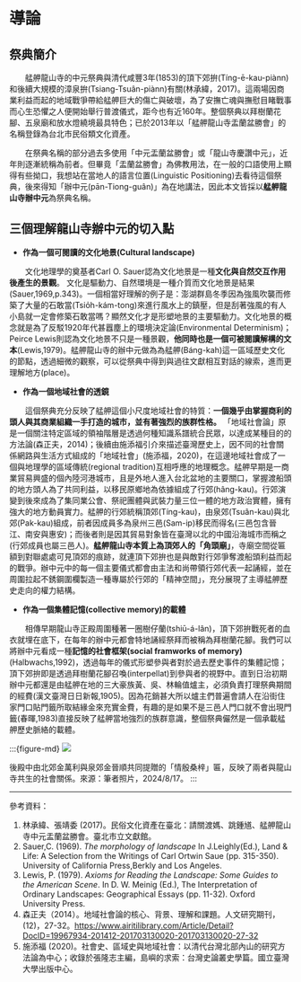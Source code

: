 # 導論

## 祭典簡介
&emsp;&emsp;艋舺龍山寺的中元祭典與清代咸豐3年(1853)的頂下郊拚(Tíng-ē-kau-piànn)和後續大規模的漳泉拚(Tsiang-Tsuân-piànn)有關(林承緯，2017)。這兩場因商業利益而起的地域戰爭帶給艋舺巨大的傷亡與破壞，為了安撫亡魂與撫慰目睹戰事而心生恐懼之人便開始舉行普渡儀式，距今也有近160年。整個祭典以拜樹蘭花腳、五泉廟和放水燈繞境最具特色；已於2013年以「艋舺龍山寺盂蘭盆勝會」的名稱登錄為台北市民俗類文化資產。

&emsp;&emsp;在祭典名稱的部分過去多使用「中元盂蘭盆勝會」或「龍山寺慶讚中元」，近年則逐漸統稱為前者。但畢竟「盂蘭盆勝會」為佛教用法，在一般的口語使用上顯得有些拗口，我想站在當地人的語言位置(Linguistic Positioning)去看待這個祭典，後來得知「辦中元(pān-Tiong-guân)」為在地講法，因此本文皆採以**艋舺龍山寺辦中元**為祭典名稱。
## 三個理解龍山寺辦中元的切入點

 * **作為一個可閱讀的文化地景(Cultural landscape)**

&emsp;&emsp;文化地理學的奠基者Carl O. Sauer認為文化地景是一種**文化與自然交互作用後產生的景觀**。
文化是驅動力、自然環境是一種介質而文化地景是結果(Sauer,1969,p.343)。一個相當好理解的例子是：澎湖群島冬季因為強風吹襲而修築了大量的石敢當(Tsio̍h-kám-tong)來進行風水上的鎮壓，但是刮著強風的有人小島就一定會修築石敢當嗎？顯然文化才是形塑地景的主要驅動力。文化地景的概念就是為了反駁1920年代甚囂塵上的環境決定論(Environmental Determinism)；Peirce Lewis則認為文化地景不只是一種景觀，**他同時也是一個可被閱讀解構的文本**(Lewis,1979)。艋舺龍山寺的辦中元做為為艋舺(Báng-kah)這一區域歷史文化的節點，透過細微的觀察，可以從祭典中得到與過往文獻相互對話的線索，進而更理解地方(place)。

* **作為一個地域社會的透鏡**

&emsp;&emsp;這個祭典充分反映了艋舺這個小尺度地域社會的特質：**一個幾乎由掌握商利的頭人與其商業組織一手打造的城市，並有著強烈的族群性格。** 「地域社會論」原是一個關注特定區域的領袖階層是透過何種知識系譜統合民眾，以達成某種目的的方法論(森正夫，2014)；後續由施添福引介來描述臺灣歷史上，因不同的社會關係網路與生活方式組成的「地域社會」(施添福，2020)，在這邊地域社會成了一個與地理學的區域傳統(regional tradition)互相呼應的地理概念。艋舺早期是一商業貿易興盛的個內陸河港城市，且是外地人進入台北盆地的主要關口，掌握渡船頭的地方頭人為了共同利益，以移民原鄉地為依據組成了行郊(hâng-kau)。行郊演變到後來成為了集同業公會、祭祀團體與武裝力量三位一體的地方政治實體，擁有強大的地方動員實力。艋舺的行郊統稱頂郊(Tíng-kau)，由泉郊(Tsuân-kau)與北郊(Pak-kau)組成，前者因成員多為泉州三邑(Sam-ip)移民而得名(三邑包含晉江、南安與惠安)；而後者則是因其貿易對象皆在臺灣以北的中國沿海城市而稱之(行郊成員也屬三邑人)。**艋舺龍山寺本質上為頂郊人的「角頭廟」**，寺廟空間從匾額到對聯處處可見頂郊的痕跡，就連頂下郊拚也是與敵對行郊爭奪渡船頭利益而起的戰爭。辦中元中的每一個主要儀式都會由主法和尚帶領行郊代表一起誦經，並在周圍拉起不銹鋼圍欄製造一種專屬於行郊的「精神空間」，充分展現了主導艋舺歷史走向的權力結構。

* **作為一個集體記憶(collective memory)的載體**

&emsp;&emsp;相傳早期龍山寺正殿周圍種著一圈樹仔蘭(tshiū-á-lân)，頂下郊拚戰死者的血衣就埋在底下，在每年的辦中元都會特地誦經祭拜而被稱為拜樹蘭花腳。我們可以將辦中元看成一種**記憶的社會框架(social framworks of memory)**(Halbwachs,1992)，透過每年的儀式形塑參與者對於過去歷史事件的集體記憶；頂下郊拚即是透過拜樹蘭花腳召喚(interpellat)到參與者的視野中。直到日治初期辦中元都還是由艋舺在地的三大豪族黃、吳、林輪值爐主，必須負責打理祭典期間的經費(漢文臺灣日日新報,1905)。因為花銷甚大所以爐主們普遍會請人在沿街住家門口貼門籤所取結緣金來充實金費，有趣的是如果不是三邑人門口就不會出現門籤(春暉,1983)直接反映了艋舺當地強烈的族群意識，整個祭典儼然是一個承載艋舺歷史脈絡的載體。

:::{figure-md}
<img src="image/0820.18_01.jpg">

後殿中由北郊金萬利與泉郊金晉順共同提贈的「情殷桑梓」匾，反映了兩者與龍山寺共生的社會關係。來源：筆者照片，2024/8/17。
:::

---
參考資料：

1. 林承緯、張靖委 (2017)。民俗文化資產在臺北：請關渡媽、跳鍾馗、艋舺龍山寺中元盂蘭盆勝會。臺北市立文獻館。
2. Sauer,C. (1969). *The morphology of landscape* In J.Leighly(Ed.), Land & Life: A Selection from the Writings of Carl Ortwin Saue (pp. 315-350). University of California Press,Berkly and Los Angeles.
3. Lewis, P. (1979). *Axioms for Reading the Landscape: Some Guides to the American Scene*. In D. W. Meinig (Ed.), The Interpretation of Ordinary Landscapes: Geographical Essays (pp. 11-32). Oxford University Press.4. 森正夫（2014）。地域社會論的核心、背景、理解和課題。人文研究期刊，(12)，27-32。https://www.airitilibrary.com/Article/Detail?DocID=19967934-201412-201703130020-201703130020-27-32
5. 施添福 (2020)。社會史、區域史與地域社會：以清代台灣北部內山的研究方法論為中心；收錄於張隆志主編，島嶼的求索：台灣史論叢史學篇。國立臺灣大學出版中心。



